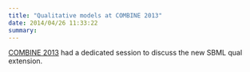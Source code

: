 ```yaml
---
title: "Qualitative models at COMBINE 2013"
date: 2014/04/26 11:33:22
summary: 
---
```


[COMBINE 2013](http://co.mbine.org/events/COMBINE_2013) had
a dedicated session to discuss the new SBML qual extension.


